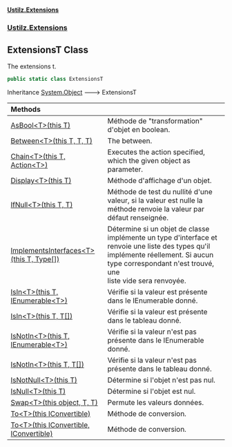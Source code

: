 #### [Ustilz.Extensions](index.md 'index')
### [Ustilz.Extensions](Ustilz.Extensions.md 'Ustilz.Extensions')

## ExtensionsT Class

The extensions t.

```csharp
public static class ExtensionsT
```

Inheritance [System.Object](https://docs.microsoft.com/en-us/dotnet/api/System.Object 'System.Object') &#129106; ExtensionsT

| Methods | |
| :--- | :--- |
| [AsBool&lt;T&gt;(this T)](Ustilz.Extensions.ExtensionsT.AsBool_T_(thisT).md 'Ustilz.Extensions.ExtensionsT.AsBool<T>(this T)') | Méthode de "transformation" d'objet en boolean. |
| [Between&lt;T&gt;(this T, T, T)](Ustilz.Extensions.ExtensionsT.Between_T_(thisT,T,T).md 'Ustilz.Extensions.ExtensionsT.Between<T>(this T, T, T)') | The between. |
| [Chain&lt;T&gt;(this T, Action&lt;T&gt;)](Ustilz.Extensions.ExtensionsT.Chain_T_(thisT,System.Action_T_).md 'Ustilz.Extensions.ExtensionsT.Chain<T>(this T, System.Action<T>)') | Executes the action specified, which the given object as parameter. |
| [Display&lt;T&gt;(this T)](Ustilz.Extensions.ExtensionsT.Display_T_(thisT).md 'Ustilz.Extensions.ExtensionsT.Display<T>(this T)') | Méthode d'affichage d'un objet. |
| [IfNull&lt;T&gt;(this T, T)](Ustilz.Extensions.ExtensionsT.IfNull_T_(thisT,T).md 'Ustilz.Extensions.ExtensionsT.IfNull<T>(this T, T)') | Méthode de test du nullité d'une valeur, si la valeur est nulle la méthode renvoie la valeur par défaut renseignée. |
| [ImplementsInterfaces&lt;T&gt;(this T, Type[])](Ustilz.Extensions.ExtensionsT.ImplementsInterfaces_T_(thisT,System.Type[]).md 'Ustilz.Extensions.ExtensionsT.ImplementsInterfaces<T>(this T, System.Type[])') | Détermine si un objet de classe implémente un type d'interface et renvoie une liste des types qu'il implémente réellement. Si aucun type correspondant n'est trouvé, une<br/>liste vide sera renvoyée. |
| [IsIn&lt;T&gt;(this T, IEnumerable&lt;T&gt;)](Ustilz.Extensions.ExtensionsT.IsIn_T_(thisT,System.Collections.Generic.IEnumerable_T_).md 'Ustilz.Extensions.ExtensionsT.IsIn<T>(this T, System.Collections.Generic.IEnumerable<T>)') | Vérifie si la valeur est présente dans le IEnumerable donné. |
| [IsIn&lt;T&gt;(this T, T[])](Ustilz.Extensions.ExtensionsT.IsIn_T_(thisT,T[]).md 'Ustilz.Extensions.ExtensionsT.IsIn<T>(this T, T[])') | Vérifie si la valeur est présente dans le tableau donné. |
| [IsNotIn&lt;T&gt;(this T, IEnumerable&lt;T&gt;)](Ustilz.Extensions.ExtensionsT.IsNotIn_T_(thisT,System.Collections.Generic.IEnumerable_T_).md 'Ustilz.Extensions.ExtensionsT.IsNotIn<T>(this T, System.Collections.Generic.IEnumerable<T>)') | Vérifie si la valeur n'est pas présente dans le IEnumerable donné. |
| [IsNotIn&lt;T&gt;(this T, T[])](Ustilz.Extensions.ExtensionsT.IsNotIn_T_(thisT,T[]).md 'Ustilz.Extensions.ExtensionsT.IsNotIn<T>(this T, T[])') | Vérifie si la valeur n'est pas présente dans le tableau donné. |
| [IsNotNull&lt;T&gt;(this T)](Ustilz.Extensions.ExtensionsT.IsNotNull_T_(thisT).md 'Ustilz.Extensions.ExtensionsT.IsNotNull<T>(this T)') | Détermine si l'objet n'est pas nul. |
| [IsNull&lt;T&gt;(this T)](Ustilz.Extensions.ExtensionsT.IsNull_T_(thisT).md 'Ustilz.Extensions.ExtensionsT.IsNull<T>(this T)') | Détermine si l'objet est nul. |
| [Swap&lt;T&gt;(this object, T, T)](Ustilz.Extensions.ExtensionsT.Swap_T_(thisobject,T,T).md 'Ustilz.Extensions.ExtensionsT.Swap<T>(this object, T, T)') | Permute les valeurs données. |
| [To&lt;T&gt;(this IConvertible)](Ustilz.Extensions.ExtensionsT.To_T_(thisSystem.IConvertible).md 'Ustilz.Extensions.ExtensionsT.To<T>(this System.IConvertible)') | Méthode de conversion. |
| [To&lt;T&gt;(this IConvertible, IConvertible)](Ustilz.Extensions.ExtensionsT.To_T_(thisSystem.IConvertible,System.IConvertible).md 'Ustilz.Extensions.ExtensionsT.To<T>(this System.IConvertible, System.IConvertible)') | Méthode de conversion. |
